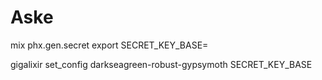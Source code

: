# Aske


mix phx.gen.secret
export SECRET_KEY_BASE=<result>

gigalixir set_config  darkseagreen-robust-gypsymoth SECRET_KEY_BASE <result>